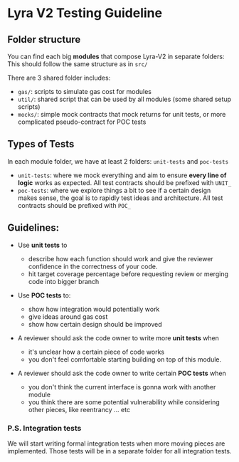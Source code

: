 # Lyra V2 Testing Guideline

## Folder structure

You can find each big **modules** that compose Lyra-V2 in separate folders: This should follow the same structure as in `src/`

There are 3 shared folder includes:

- `gas/`: scripts to simulate gas cost for modules
- `util/`: shared script that can be used by all modules (some shared setup scripts)
- `mocks/`: simple mock contracts that mock returns for unit tests, or more complicated pseudo-contract for POC tests

## Types of Tests

In each module folder, we have at least 2 folders: `unit-tests` and `poc-tests`

- `unit-tests`: where we mock everything and aim to ensure **every line of logic** works as expected. All test contracts should be prefixed with `UNIT_`
- `poc-tests`: where we explore things a bit to see if a certain design makes sense, the goal is to rapidly test ideas and architecture. All test contracts should be prefixed with `POC_`

## Guidelines:

- Use **unit tests** to 
  - describe how each function should work and give the reviewer confidence in the correctness of your code.
  - hit target coverage percentage before requesting review or merging code into bigger branch

- Use **POC tests** to:
  - show how integration would potentially work
  - give ideas around gas cost
  - show how certain design should be improved

- A reviewer should ask the code owner to write more **unit tests** when
  - it's unclear how a certain piece of code works
  - you don't feel comfortable starting building on top of this module.

- A reviewer should ask the code owner to write certain **POC tests** when
  - you don't think the current interface is gonna work with another module
  - you think there are some potential vulnerability while considering other pieces, like reentrancy ... etc

### P.S. Integration tests

We will start writing formal integration tests when more moving pieces are implemented. Those tests will be in a separate folder for all integration tests.